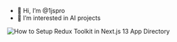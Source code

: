 - 👋 Hi, I’m @1jspro
- 👀 I’m interested in AI projects

![How to Setup Redux Toolkit in Next.js 13 App Directory](https://codevoweb.com/wp-content/uploads/2023/03/How-to-Setup-Redux-Toolkit-in-Next.js-13-App-Directory.webp)
